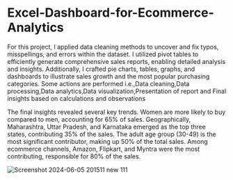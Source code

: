 # Excel-Dashboard-for-Ecommerce-Analytics
For this project, I applied data cleaning methods to uncover and fix typos, misspellings, and errors within the dataset. I utilized pivot tables to efficiently generate comprehensive sales reports, enabling detailed analysis and insights. Additionally, I crafted pie charts, tables, graphs, and dashboards to illustrate sales growth and the most popular purchasing categories.
Some actions are performed i.e.,Data cleaning,Data processing,Data analytics,Data visualization,Presentation of report and Final insights based on calculations and observations

The final insights revealed several key trends. Women are more likely to buy compared to men, accounting for 65% of sales. Geographically, Maharashtra, Uttar Pradesh, and Karnataka emerged as the top three states, contributing 35% of the sales. The adult age group (30-49) is the most significant contributor, making up 50% of the total sales. Among ecommerce channels, Amazon, Flipkart, and Myntra were the most contributing, responsible for 80% of the sales.

![Screenshot 2024-06-05 201511 new 111](https://github.com/putulsaini/Excel-Ecommerce_Project/assets/156244133/5b5bd61d-2544-455c-9864-839939d1b9d6)
